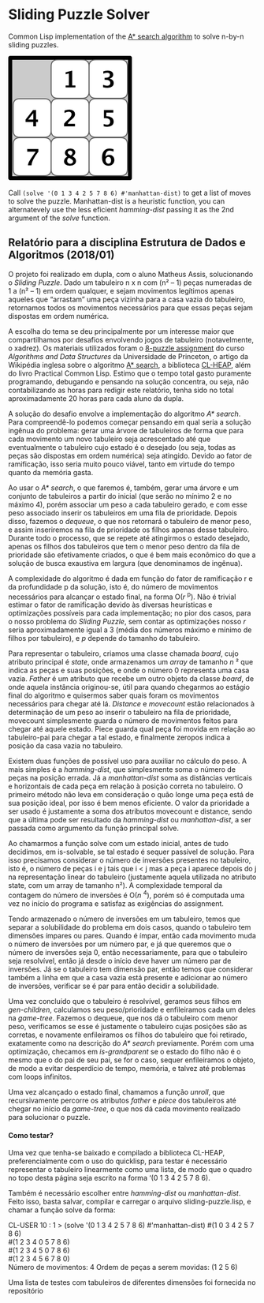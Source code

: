 # Sliding Puzzle Solver

Common Lisp implementation of the [A\* search algorithm](https://en.wikipedia.org/wiki/A*_search_algorithm) to solve n-by-n sliding puzzles.

![8-puzzle example](https://github.com/viniciusd-avila/sliding-puzzle-solver/blob/master/8-puzzle-example.png)

Call `(solve '(0 1 3 4 2 5 7 8 6) #'manhattan-dist)` to get a list of moves to solve the puzzle. Manhattan-dist is a heuristic function, you can alternatevely use the less eficient *hamming-dist* passing it as the 2nd argument of the *solve* function.  

## Relatório para a disciplina Estrutura de Dados e Algoritmos (2018/01)

O projeto foi realizado em dupla, com o aluno Matheus Assis, solucionando o _Sliding Puzzle_. Dado um tabuleiro n x n com (n² – 1) peças numeradas de 1 a (n² – 1) em ordem qualquer, e sejam movimentos legítimos apenas aqueles que “arrastam” uma peça vizinha para a casa vazia do tabuleiro, retornamos todos os movimentos necessários para que essas peças sejam dispostas em ordem numérica. 

A escolha do tema se deu principalmente por um interesse maior que compartilhamos por desafios envolvendo jogos de tabuleiro (notavelmente, o xadrez). Os materiais utilizados foram o [8-puzzle assignment](http://www.cs.princeton.edu/courses/archive/spring18/cos226/assignments/8puzzle/index.html) do curso _Algorithms and Data Structures_ da Universidade de Princeton, o artigo da Wikipédia inglesa sobre o algoritmo [A* search](https://en.wikipedia.org/wiki/A*_search_algorithm), a biblioteca [CL-HEAP](https://common-lisp.net/project/cl-heap/), além do livro Practical Common Lisp. Estimo que o tempo total gasto puramente programando, debugando e pensando na solução concentra, ou seja, não contabilizando as horas para redigir este relatório, tenha sido no total aproximadamente 20 horas para cada aluno da dupla. 

A solução do desafio envolve a implementação do algoritmo _A* search_. Para compreendê-lo podemos começar pensando em qual seria a solução ingênua do problema: gerar uma árvore de tabuleiros de forma que para cada movimento um novo tabuleiro seja acrescentado até que eventualmente o tabuleiro cujo estado é o desejado (ou seja, todas as peças são dispostas em ordem numérica) seja atingido. Devido ao fator de ramificação, isso seria muito pouco viável, tanto em virtude do tempo quanto da memória gasta.  

Ao usar o _A* search_, o que faremos é, também, gerar uma árvore e um conjunto de tabuleiros a partir do inicial (que serão no mínimo 2 e no máximo 4), porém associar um peso a cada tabuleiro gerado, e com esse peso associado inserir os tabuleiros em uma fila de prioridade. Depois disso, fazemos o _dequeue_, o que nos retornará o tabuleiro de menor peso, e assim inseriremos na fila de prioridade os filhos apenas desse tabuleiro. Durante todo o processo, que se repete até atingirmos o estado desejado, apenas os filhos dos tabuleiros que tem o menor peso dentro da fila de prioridade são efetivamente criados, o que é bem mais econômico do que a solução de busca exaustiva em largura (que denominamos de ingênua). 

A complexidade do algoritmo é dada em função do fator de ramificação r e da profundidade p da solução, isto é, do número de movimentos necessários para alcançar o estado final, na forma O(_r_ <sup>p</sup>). Não é trivial estimar o fator de ramificação devido às diversas heurísticas e optimizações possíveis para cada implementação; no pior dos casos, para o nosso problema do _Sliding Puzzle_, sem contar as optimizações nosso _r_ seria aproximadamente igual a 3 (média dos números máximo e mínimo de filhos por tabuleiro), e _p_ depende do tamanho do tabuleiro. 

Para representar o tabuleiro, criamos uma classe chamada _board_, cujo atributo principal é _state_, onde armazenamos um _array_ de tamanho _n_ ² que indica as peças e suas posições, e onde o número 0 representa uma casa vazia. _Father_ é um atributo que recebe um outro objeto da classe _board_, de onde aquela instância originou-se, útil para quando chegarmos ao estágio final do algoritmo e quisermos saber quais foram os movimentos necessários para chegar até lá. _Distance_ e _movecount_ estão relacionados à determinação de um peso ao inserir o tabuleiro na fila de prioridade, movecount simplesmente guarda o número de movimentos feitos para chegar até aquele estado. Piece guarda qual peça foi movida em relação ao tabuleiro-pai para chegar a tal estado, e finalmente zeropos indica a posição da casa vazia no tabuleiro. 

Existem duas funções de possível uso para auxiliar no cálculo do peso. A mais simples é a _hamming-dist_, que simplesmente soma o número de peças na posição errada. Já a _manhattan-dist_ soma as distâncias verticais e horizontais de cada peça em relação à posição correta no tabuleiro. O primeiro método não leva em consideração o quão longe uma peça está de sua posição ideal, por isso é bem menos eficiente. O valor da prioridade a ser usado é justamente a soma dos atributos movecount e distance, sendo que a última pode ser resultado da _hamming-dist_ ou _manhattan-dist_, a ser passada como argumento da função principal solve. 

Ao chamarmos a função solve com um estado inicial, antes de tudo decidimos, em is-solvable, se tal estado é sequer passível de solução. Para isso precisamos considerar o número de inversões presentes no tabuleiro, isto é, o número de peças i e j tais que i < j mas a peça i aparece depois do j na representação linear do tabuleiro (justamente aquela utilizada no atributo state, com um array de tamanho n²). A complexidade temporal da contagem do número de inversões é O(_n_ <sup>4</sup>), porém só é computada uma vez no início do programa e satisfaz as exigências do assignment. 

Tendo armazenado o número de inversões em um tabuleiro, temos que separar a solubilidade do problema em dois casos, quando o tabuleiro tem dimensões ímpares ou pares. Quando é ímpar, então cada movimento muda o número de inversões por um número par, e já que queremos que o número de inversões seja 0, então necessariamente, para que o tabuleiro seja resolvível, então já desde o início deve haver um número par de inversões. Já se o tabuleiro tem dimensão par, então temos que considerar também a linha em que a casa vazia está presente e adicionar ao número de inversões, verificar se é par para então decidir a solubilidade. 

Uma vez concluído que o tabuleiro é resolvível, geramos seus filhos em _gen-children_, calculamos seu peso/prioridade e enfileiramos cada um deles na _game-tree_. Fazemos o dequeue, que nos dá o tabuleiro com menor peso, verificamos se esse é justamente o tabuleiro cujas posições são as corretas, e novamente enfileiramos os filhos do tabuleiro que foi retirado, exatamente como na descrição do _A* search_ previamente. Porém com uma optimização, checamos em _is-grandparent_ se o estado do filho não é o mesmo que o do pai de seu pai, se for o caso, sequer enfileiramos o objeto, de modo a evitar desperdício de tempo, memória, e talvez até problemas com loops infinitos.  

Uma vez alcançado o estado final, chamamos a função _unroll_, que recursivamente percorre os atributos _father_ e _piece_ dos tabuleiros até chegar no início da _game-tree_, o que nos dá cada movimento realizado para solucionar o puzzle. 

#### Como testar? 

Uma vez que tenha-se baixado e compilado a biblioteca CL-HEAP, preferencialmente com o uso do quicklisp, para testar é necessário representar o tabuleiro linearmente como uma lista, de modo que o quadro no topo desta página seja escrito na forma ‘(0 1 3 4 2 5 7 8 6). 
 
Também é necessário escolher entre _hamming-dist_ ou _manhattan-dist_. Feito isso, basta salvar, compilar e carregar o arquivo sliding-puzzle.lisp, e chamar a função solve da forma: 

CL-USER 10 : 1 > (solve '(0 1 3 4 2 5 7 8 6) #'manhattan-dist) 
#(1 0 3 4 2 5 7 8 6)  
#(1 2 3 4 0 5 7 8 6)  
#(1 2 3 4 5 0 7 8 6)  
#(1 2 3 4 5 6 7 8 0)  
Número de movimentos: 4 
Ordem de peças a serem movidas: (1 2 5 6) 
 
Uma lista de testes com tabuleiros de diferentes dimensões foi fornecida no repositório 
